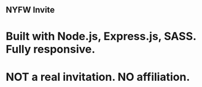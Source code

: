 ## NYFW Invite

# Built with Node.js, Express.js, SASS. Fully responsive. 

# NOT a real invitation. NO affiliation.